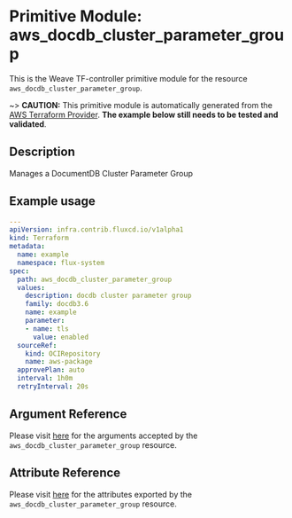 
# Primitive Module: aws_docdb_cluster_parameter_group

This is the Weave TF-controller primitive module for the resource `aws_docdb_cluster_parameter_group`.

~> **CAUTION:** This primitive module is automatically generated from the [AWS Terraform Provider](https://registry.terraform.io/providers/hashicorp/aws/latest/docs/resources/docdb_cluster_parameter_group). **The example below still needs to be tested and validated**.

## Description

Manages a DocumentDB Cluster Parameter Group

## Example usage

```yaml
---
apiVersion: infra.contrib.fluxcd.io/v1alpha1
kind: Terraform
metadata:
  name: example
  namespace: flux-system
spec:
  path: aws_docdb_cluster_parameter_group
  values:
    description: docdb cluster parameter group
    family: docdb3.6
    name: example
    parameter:
    - name: tls
      value: enabled
  sourceRef:
    kind: OCIRepository
    name: aws-package
  approvePlan: auto
  interval: 1h0m
  retryInterval: 20s
```

## Argument Reference

Please visit [here](https://registry.terraform.io/providers/hashicorp/aws/latest/docs/resources/docdb_cluster_parameter_group#argument-reference) for the arguments accepted by the `aws_docdb_cluster_parameter_group` resource.

## Attribute Reference

Please visit [here](https://registry.terraform.io/providers/hashicorp/aws/latest/docs/resources/docdb_cluster_parameter_group#attributes-reference) for the attributes exported by the `aws_docdb_cluster_parameter_group` resource.
